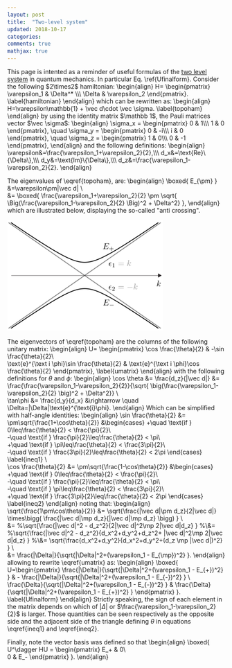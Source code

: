 ```yaml
---
layout: post
title:  "Two-level system"
updated: 2018-10-17
categories:
comments: true
mathjax: true
---
```


<div>
This page is intented as a reminder of useful formulas of the <a href="https://en.wikipedia.org/wiki/Two-state_quantum_system">two level system</a> in quantum mechanics. In particular Eq. \ref{Ufinalform}. Consider the following $2\times2$ hamiltonian:
\begin{align}
H=
\begin{pmatrix}
\varepsilon_1 & \Delta^* \\\
\Delta & \varepsilon_2
\end{pmatrix}.
\label{hamiltonian}
\end{align}
which can be rewritten as:
\begin{align}
H=\varepsilon\mathbb{1} + \vec d\cdot \vec \sigma.
\label{topoham}
\end{align}
by using the identity matrix $\mathbb 1$, the Pauli matrices vector $\vec \sigma$:
\begin{align}
\sigma_x = 
\begin{pmatrix}
0 & 1\\\
1 & 0
\end{pmatrix},
\quad
\sigma_y = 
\begin{pmatrix}
0 & -i\\\
i & 0
\end{pmatrix},
\quad
\sigma_z = 
\begin{pmatrix}
1 & 0\\\
0 & -1
\end{pmatrix},
\end{align}
and the following definitions:
\begin{align}
\varepsilon&=\frac{\varepsilon_1+\varepsilon_2}{2},\\\
d_x&=\text{Re}\{\Delta\},\\\
d_y&=\text{Im}\{\Delta\},\\\
d_z&=\frac{\varepsilon_1-\varepsilon_2}{2}.
\end{align}


The eigenvalues of \eqref{topoham}, are:
\begin{align}
\boxed{
E_{\pm}
}
&=\varepsilon\pm|\vec d|
\\\
&=
\boxed{
\frac{\varepsilon_1+\varepsilon_2}{2} \pm \sqrt{ \Big(\frac{\varepsilon_1-\varepsilon_2}{2} \Big)^2 + \Delta^2}
},
\end{align}
which are illustrated below, displaying the so-called "anti crossing".

<img class="center" src="/img/anticrossing.png" title="Anti-crossing"  width="360px"/>
<br>

The eigenvectors of \eqref{topoham} are the columns of the following unitary matrix:
\begin{align}
U=
\begin{pmatrix}
\cos \frac{\theta}{2} & -\sin \frac{\theta}{2}\\\
\text{e}^{\text i \phi}\sin \frac{\theta}{2} & \text{e}^{\text i \phi}\cos \frac{\theta}{2}
\end{pmatrix},
\label{umatrix}
\end{align}
with the following definitions for $\theta$ and $\phi$:
\begin{align}
\cos \theta &= \frac{d_z}{|\vec d|} 
&= \frac{\frac{\varepsilon_1-\varepsilon_2}{2}}{\sqrt{ \big(\frac{\varepsilon_1-\varepsilon_2}{2} \big)^2 + \Delta^2}}
\\\
\tan\phi &= \frac{d_y}{d_x}
&\rightarrow \quad \Delta=|\Delta|\text{e}^{\text{i}\phi}.
\end{align}
Which can be simplified with half-angle identities:
\begin{align}
\sin \frac{\theta}{2} &= \pm\sqrt{\frac{1+\cos\theta}{2}}
&\begin{cases}
+\quad \text{if } 0\leq\frac{\theta}{2} < \frac{\pi}{2}\\\
-\quad \text{if }  \frac{\pi}{2}\leq\frac{\theta}{2} < \pi\\\
+\quad \text{if } \pi\leq\frac{\theta}{2} < \frac{3\pi}{2}\\\
-\quad \text{if } \frac{3\pi}{2}\leq\frac{\theta}{2} < 2\pi
\end{cases}
\label{ineq1}
\\\
\cos \frac{\theta}{2} &= \pm\sqrt{\frac{1-\cos\theta}{2}}
&\begin{cases}
+\quad \text{if } 0\leq\frac{\theta}{2} < \frac{\pi}{2}\\\
-\quad \text{if }  \frac{\pi}{2}\leq\frac{\theta}{2} < \pi\\\
-\quad \text{if } \pi\leq\frac{\theta}{2} < \frac{3\pi}{2}\\\
+\quad \text{if } \frac{3\pi}{2}\leq\frac{\theta}{2} < 2\pi
\end{cases}
\label{ineq2}
\end{align}
noting that:
\begin{align}
\sqrt{\frac{1\pm\cos\theta}{2}}
&=
\sqrt{\frac{|\vec d|\pm d_z}{2|\vec d|} \times\bigg( \frac{|\vec d|\mp d_z}{|\vec d|\mp d_z} \bigg) }
\\\
&=
%\sqrt{\frac{|\vec d|^2 - d_z^2}{2|\vec d|^2\mp 2|\vec d|d_z} }
%\\&=
%\sqrt{\frac{|\vec d|^2 - d_z^2}{d_x^2+d_y^2+d_z^2+ |\vec d|^2\mp 2|\vec d|d_z} }
%\\\&=
\sqrt{\frac{d_x^2+d_y^2}{d_x^2+d_y^2+(d_z \mp |\vec d|)^2} }
\\\
&=
\frac{|\Delta|}{\sqrt{|\Delta|^2+(\varepsilon_1 - E_{\mp})^2} }.
\end{align}
allowing to rewrite \eqref{umatrix} as:
\begin{align}
\boxed{
U=\begin{pmatrix}
\frac{|\Delta|}{\sqrt{|\Delta|^2+(\varepsilon_1 - E_{+})^2} } 
& - \frac{|\Delta|}{\sqrt{|\Delta|^2+(\varepsilon_1 - E_{-})^2} } 
\\\
\frac{\Delta}{\sqrt{|\Delta|^2+(\varepsilon_1 - E_{-})^2} } 
&
\frac{\Delta}{\sqrt{|\Delta|^2+(\varepsilon_1 - E_{+})^2} } 
\end{pmatrix}
}.
\label{Ufinalform}
\end{align}
Strictly speaking, the sign of each element in the matrix depends on which of 
$|\Delta|$ or $\frac{\varepsilon_1-\varepsilon_2}{2}$ is larger. Those quantities can be seen respectively as the opposite side and the adjacent side of the triangle defining $\theta$ in equations \eqref{ineq1} and \eqref{ineq2}.

Finally, note the vector basis was defined so that
\begin{align}
\boxed{
U^\dagger HU = 
\begin{pmatrix}
E_+ & 0\\\
0 & E_-
\end{pmatrix}
}.
\end{align}
</div>

